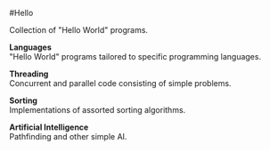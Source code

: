 #Hello

Collection of "Hello World" programs.

**Languages**  
"Hello World" programs tailored to specific programming languages.

**Threading**  
Concurrent and parallel code consisting of simple problems.

**Sorting**  
Implementations of assorted sorting algorithms.

**Artificial Intelligence**  
Pathfinding and other simple AI.
